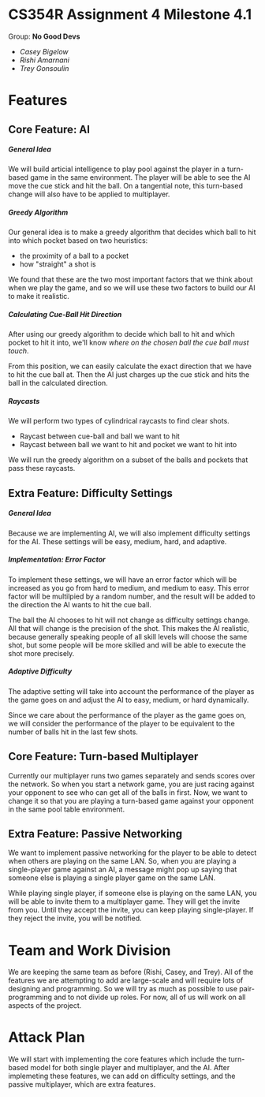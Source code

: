 # CS354R Assignment 4 Milestone 4.1
Group: **No Good Devs**

- *Casey Bigelow*
- *Rishi Amarnani*
- *Trey Gonsoulin*

# Features

## Core Feature: AI

##### General Idea
We will build articial intelligence to play pool against the player in a turn-based game
in the same environment. The player will be able to see the AI move the cue stick and hit
the ball. On a tangential note, this turn-based change will also have to be applied to 
multiplayer.

##### Greedy Algorithm

Our general idea is to make a greedy algorithm that decides
which ball to hit into which pocket based on two heuristics:
- the proximity of a ball to a pocket
- how "straight" a shot is

We found that these are the two most important factors that we think about when we
play the game, and so we will use these two factors to build our AI to make it realistic.

##### Calculating Cue-Ball Hit Direction
After using our greedy algorithm to decide which ball to hit and which pocket to hit it
into, we'll know *where on the chosen ball the cue ball must touch*. 

From this position, we can easily calculate the exact direction that we have to hit
the cue ball at. Then the AI just charges up the cue stick and hits the ball in the
calculated direction.

##### Raycasts
We will perform two types of cylindrical raycasts to find clear shots.
- Raycast between cue-ball and ball we want to hit
- Raycast between ball we want to hit and pocket we want to hit into

We will run the greedy algorithm on a subset of the balls and pockets
that pass these raycasts.

## Extra Feature: Difficulty Settings

##### General Idea
Because we are implementing AI, we will also implement difficulty settings for the AI.
These settings will be easy, medium, hard, and adaptive. 

##### Implementation: Error Factor
To implement these settings, we will have an error factor which will be increased as you
go from hard to medium, and medium to easy. This error factor will be multilpied by a 
random number, and the result will be added to the direction the AI wants to hit the 
cue ball.

The ball the AI chooses to hit will not change as difficulty settings change.
All that will change is the precision of the shot. This makes the AI realistic, 
because generally speaking people of all skill levels will choose the same shot, 
but some people will be more skilled and will be able to execute the shot more precisely. 

##### Adaptive Difficulty
The adaptive setting will take into account the performance of the player as the game goes
on and adjust the AI to easy, medium, or hard dynamically.

Since we care about the performance of the player as the game goes on, we will consider the
performance of the player to be equivalent to the number of balls hit in the last few shots. 

## Core Feature: Turn-based Multiplayer
Currently our multiplayer runs two games separately and sends scores over the network. So
when you start a network game, you are just racing against your opponent to see who can
get all of the balls in first. Now, we want to change it so that you are playing a turn-based
game against your opponent in the same pool table environment.

## Extra Feature: Passive Networking
We want to implement passive networking for the player to be able to detect when others are playing
on the same LAN. So, when you are playing a single-player game against an AI, a message might pop up
saying that someone else is playing a single player game on the same LAN. 

While playing single player, if someone else is playing on the same LAN, you will be able to invite them
to a multiplayer game. They will get the invite from you. Until they accept the invite, you can keep
playing single-player. If they reject the invite, you will be notified.

# Team and Work Division
We are keeping the same team as before (Rishi, Casey, and Trey). All of the features we are attempting to
add are large-scale and will require lots of designing and programming. So we will try as much as possible
to use pair-programming and to not divide up roles. For now, all of us will work on all aspects of the project.

# Attack Plan
We will start with implementing the core features which include the turn-based model for both single player and multiplayer, and
the AI. After implemeting these features, we can add on difficulty settings, and the passive multiplayer, which are extra features. 
